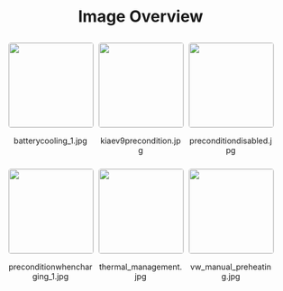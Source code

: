 <style>
    .image-gallery {
        display: flex;
        flex-wrap: wrap;
        gap: 10px;
        justify-content: center;
        padding: 10px;
    }
    .image-gallery img {
        width: 150px;
        height: auto;
        border: 1px solid #ddd;
        border-radius: 5px;
    }
    .image-gallery div {
        flex: 1 1 calc(33.333% - 20px); /* Three images per row on large screens */
        max-width: 150px;
        text-align: center;
    }
    @media (max-width: 768px) {
        .image-gallery div {
            flex: 1 1 calc(50% - 20px); /* Two images per row on medium screens */
        }
    }
    @media (max-width: 480px) {
        .image-gallery div {
            flex: 1 1 100%; /* One image per row on small screens */
        }
    }
</style>
<h1 style ="text-align: center;"> Image Overview </h1> <div class="image-gallery">
<div>
<img src="https://media.evkx.net/multimedia/technology/battery/thermalmanagment/batterycooling_1_st.jpg">
<p>batterycooling_1.jpg</p>
</div>
<div>
<img src="https://media.evkx.net/multimedia/technology/battery/thermalmanagment/kiaev9precondition_st.jpg">
<p>kiaev9precondition.jpg</p>
</div>
<div>
<img src="https://media.evkx.net/multimedia/technology/battery/thermalmanagment/preconditiondisabled_st.jpg">
<p>preconditiondisabled.jpg</p>
</div>
<div>
<img src="https://media.evkx.net/multimedia/technology/battery/thermalmanagment/preconditionwhencharging_1_st.jpg">
<p>preconditionwhencharging_1.jpg</p>
</div>
<div>
<img src="https://media.evkx.net/multimedia/technology/battery/thermalmanagment/thermal_management_st.jpg">
<p>thermal_management.jpg</p>
</div>
<div>
<img src="https://media.evkx.net/multimedia/technology/battery/thermalmanagment/vw_manual_preheating_st.jpg">
<p>vw_manual_preheating.jpg</p>
</div>
</div>
